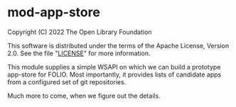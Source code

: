 # mod-app-store

Copyright (C) 2022 The Open Library Foundation

This software is distributed under the terms of the Apache License,
Version 2.0. See the file "[LICENSE](LICENSE)" for more information.

This module supplies a simple WSAPI on which we can build a prototype
app-store for FOLIO. Most importantly, it provides lists of candidate
apps from a configured set of git repositories.

Much more to come, when we figure out the details.

